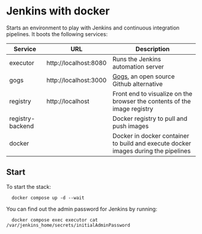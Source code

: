 # Jenkins with docker
Starts an environment to play with Jenkins and continuous integration pipelines. It boots the following services:

| Service          | URL                   | Description                                                                        |
|------------------|-----------------------|------------------------------------------------------------------------------------|
| executor         | http://localhost:8080 | Runs the Jenkins automation server                                                 |
| gogs             | http://localhost:3000 | [Gogs](https://github.com/gogs/gogs), an open source Github alternative            |
| registry         | http://localhost      | Front end to visualize on the browser the contents of the image registry           |
| registry-backend |                       | Docker registry to pull and push images                                            |
| docker           |                       | Docker in docker container to build and execute docker images during the pipelines |

## Start

To start the stack:
```
  docker compose up -d --wait
```

You can find out the admin password for Jenkins by running:
```
  docker compose exec executor cat /var/jenkins_home/secrets/initialAdminPassword
```




